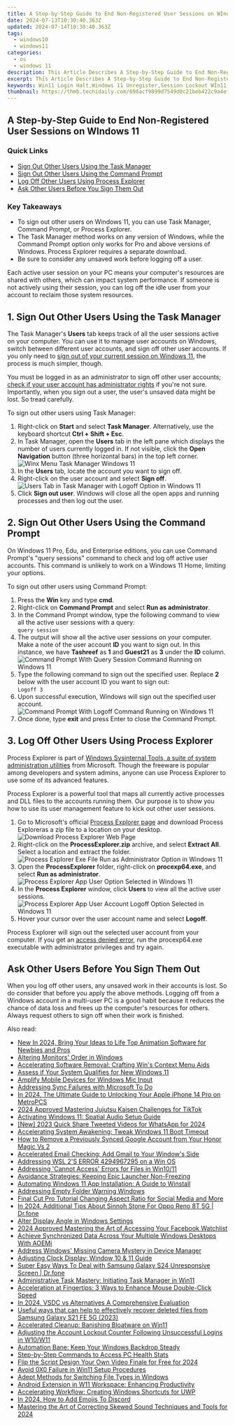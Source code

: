 ```yaml
---
title: A Step-by-Step Guide to End Non-Registered User Sessions on WIndows 11
date: 2024-07-13T10:30:40.363Z
updated: 2024-07-14T10:30:40.363Z
tags:
  - windows10
  - windows11
categories:
  - os
  - windows 11
description: This Article Describes A Step-by-Step Guide to End Non-Registered User Sessions on WIndows 11
excerpt: This Article Describes A Step-by-Step Guide to End Non-Registered User Sessions on WIndows 11
keywords: Win11 Login Halt,Windows 11 Unregister,Session Lockout WIn11,End Non-Registered Sessions,Disable Unauthorized Access,Stop Unlogged Users WIn11,User Account Termination Win11
thumbnail: https://thmb.techidaily.com/698acf9899d7549d0c21beb422c9a4efb393d0c106634028a5e9ccbf41fc2d01.jpg
---
```


## A Step-by-Step Guide to End Non-Registered User Sessions on WIndows 11

### Quick Links

* [Sign Out Other Users Using the Task Manager](#sign-out-other-users-using-the-task-manager)
* [Sign Out Other Users Using the Command Prompt](#sign-out-other-users-using-the-command-prompt)
* [Log Off Other Users Using Process Explorer](#log-off-other-users-using-process-explorer)
* [Ask Other Users Before You Sign Them Out](#ask-other-users-before-you-sign-them-out)

### Key Takeaways

* To sign out other users on Windows 11, you can use Task Manager, Command Prompt, or Process Explorer.
* The Task Manager method works on any version of Windows, while the Command Prompt option only works for Pro and above versions of Windows. Process Explorer requires a separate download.
* Be sure to consider any unsaved work before logging off a user.

 Each active user session on your PC means your computer's resources are shared with others, which can impact system performance. If someone is not actively using their session, you can log off the idle user from your account to reclaim those system resources.

## 1\. Sign Out Other Users Using the Task Manager

 The Task Manager's **Users** tab keeps track of all the user sessions active on your computer. You can use it to manage user accounts on Windows, switch between different user accounts, and sign off other user accounts. If you only need to [sign out of your current session on Windows 11](https://www.makeuseof.com/windows-11-how-to-sign-out/), the process is much simpler, though.

 You must be logged in as an administrator to sign off other user accounts; [check if your user account has administrator rights](https://www.makeuseof.com/check-windows-account-admin-rights/) if you're not sure. Importantly, when you sign out a user, the user's unsaved data might be lost. So tread carefully.

 To sign out other users using Task Manager:

1. Right-click on **Start** and select **Task Manager**. Alternatively, use the keyboard shortcut **Ctrl + Shift + Esc**.
2. In Task Manager, open the **Users** tab in the left pane which displays the number of users currently logged in. If not visible, click the **Open Navigation** button (three horizontal bars) in the top left corner.  
![Winx Menu Task Manager Windows 11](https://static1.makeuseofimages.com/wordpress/wp-content/uploads/2021/12/winx-menu-task-manager-windows-11.png)
3. In the **Users** tab, locate the account you want to sign off.
4. Right-click on the user account and select **Sign off**.  
![Users Tab in Task Manager with Logoff Option in Windows 11](https://static1.makeuseofimages.com/wordpress/wp-content/uploads/2023/11/users-tab-in-task-manager-with-logoff-option-in-windows-11.jpg)
5. Click **Sign out user**. Windows will close all the open apps and running processes and then log out the user.

## 2\. Sign Out Other Users Using the Command Prompt

 On Windows 11 Pro, Edu, and Enterprise editions, you can use Command Prompt's "query sessions" command to check and log off active user accounts. This command is unlikely to work on a Windows 11 Home, limiting your options.

 To sign out other users using Command Prompt:

1. Press the **Win** key and type **cmd**.
2. Right-click on **Command Prompt** and select **Run as administrator**.
3. In the Command Prompt window, type the following command to view all the active user sessions with a query:  
`query session`
4. The output will show all the active user sessions on your computer. Make a note of the user account **ID** you want to sign out. In this instance, we have **Tashreef** as **1** and **Guest21** as **3** under the **ID** column.  
![Command Prompt With Query Session Command Running on Windows 11](https://static1.makeuseofimages.com/wordpress/wp-content/uploads/2023/11/command-prompt-with-query-session-command-running-on-windows-11.jpeg)
5. Type the following command to sign out the specified user. Replace **2** below with the user account ID you want to sign out:  
`Logoff 3`
6. Upon successful execution, Windows will sign out the specified user account.  
![Command Prompt With Logoff Command Running on Windows 11](https://static1.makeuseofimages.com/wordpress/wp-content/uploads/2023/11/command-prompt-with-logoff-command-running-on-windows-11.jpg)
7. Once done, type **exit** and press Enter to close the Command Prompt.

## 3\. Log Off Other Users Using Process Explorer

 Process Explorer is part of [Windows Sysinternal Tools, a suite of system administration utilities](http://www.makeuseof.com/windows-sysinternals-guide/) from Microsoft. Though the freeware is popular among developers and system admins, anyone can use Process Explorer to use some of its advanced features.

 Process Explorer is a powerful tool that maps all currently active processes and DLL files to the accounts running them. Our purpose is to show you how to use its user management feature to kick out other user sessions.

1. Go to Microsoft's official [Process Explorer page](https://learn.microsoft.com/en-us/sysinternals/downloads/process-explorer) and download Process Exploreras a zip file to a location on your desktop.  
![Download Process Explorer Web Page](https://static1.makeuseofimages.com/wordpress/wp-content/uploads/2023/11/download-process-explorer-web-page.jpg)
2. Right-click on the **ProcessExplorer.zip** archive, and select **Extract All**. Select a location and extract the folder.  
![Process Explorer Exe File Run as Administrator Option in Windows 11](https://static1.makeuseofimages.com/wordpress/wp-content/uploads/2023/11/process-explorer-exe-file-run-as-administrator-option-in-windows-11.jpg)
3. Open the **ProcessExplorer** folder, right-click on **procexp64.exe**, and select **Run as administrator**.  
![Process Explorer App User Option Selected in Windows 11](https://static1.makeuseofimages.com/wordpress/wp-content/uploads/2023/11/process-explorer-app-user-option-selected-in-windows-11.jpg)
4. In the **Process Explorer** window, click **Users** to view all the active user sessions.  
![Process Explorer App User Account Logoff Option Selected in Windows 11](https://static1.makeuseofimages.com/wordpress/wp-content/uploads/2023/11/process-explorer-app-user-account-logoff-option-selected-in-windows-11.jpg)
5. Hover your cursor over the user account name and select **Logoff**.

 Process Explorer will sign out the selected user account from your computer. If you get an [access denied error](https://www.makeuseof.com/windows-11-fix-access-denied-error/), run the procexp64.exe executable with administrator privileges and try again.

## Ask Other Users Before You Sign Them Out

 When you log off other users, any unsaved work in their accounts is lost. So do consider that before you apply the above methods. Logging off from a Windows account in a multi-user PC is a good habit because it reduces the chance of data loss and frees up the computer's resources for others. Always request others to sign off when their work is finished.



<ins class="adsbygoogle"
      style="display:block"
      data-ad-client="ca-pub-7571918770474297"
      data-ad-slot="8358498916"
      data-ad-format="auto"
      data-full-width-responsive="true"></ins>
<span class="atpl-alsoreadstyle">Also read:</span>
<div><ul>
<li><a href="https://ai-video-tools.techidaily.com/new-in-2024-bring-your-ideas-to-life-top-animation-software-for-newbies-and-pros/"><u>New In 2024, Bring Your Ideas to Life Top Animation Software for Newbies and Pros</u></a></li>
<li><a href="https://win11.techidaily.com/altering-monitors-order-in-windows/"><u>Altering Monitors' Order in Windows</u></a></li>
<li><a href="https://win11.techidaily.com/accelerating-software-removal-crafting-wins-context-menu-aids/"><u>Accelerating Software Removal: Crafting Win's Context Menu Aids</u></a></li>
<li><a href="https://win11.techidaily.com/assess-if-your-system-qualifies-for-new-windows-11/"><u>Assess if Your System Qualifies for New Windows 11</u></a></li>
<li><a href="https://win11.techidaily.com/amplify-mobile-devices-for-windows-mic-input/"><u>Amplify Mobile Devices for Windows Mic Input</u></a></li>
<li><a href="https://win11.techidaily.com/addressing-sync-failures-with-microsoft-to-do/"><u>Addressing Sync Failures with Microsoft To Do</u></a></li>
<li><a href="https://sim-unlock.techidaily.com/in-2024-the-ultimate-guide-to-unlocking-your-apple-iphone-14-pro-on-metropcs-by-drfone-ios/"><u>In 2024, The Ultimate Guide to Unlocking Your Apple iPhone 14 Pro on MetroPCS</u></a></li>
<li><a href="https://tiktok-video-recordings.techidaily.com/2024-approved-mastering-jujutsu-kaisen-challenges-for-tiktok/"><u>2024 Approved  Mastering Jujutsu Kaisen Challenges for TikTok</u></a></li>
<li><a href="https://win11.techidaily.com/activating-windows-11-spatial-audio-setup-guide/"><u>Activating Windows 11: Spatial Audio Setup Guide</u></a></li>
<li><a href="https://twitter-videos.techidaily.com/new-2023-quick-share-tweeted-videos-for-whatsapp-for-2024/"><u>[New] 2023 Quick Share  Tweeted Videos for WhatsApp for 2024</u></a></li>
<li><a href="https://win11.techidaily.com/accelerating-system-awakening-tweak-windows-11-boot-timeout/"><u>Accelerating System Awakening: Tweak Windows 11 Boot Timeout</u></a></li>
<li><a href="https://unlock-android.techidaily.com/how-to-remove-a-previously-synced-google-account-from-your-honor-magic-vs-2-by-drfone-android/"><u>How to Remove a Previously Synced Google Account from Your Honor Magic Vs 2</u></a></li>
<li><a href="https://win11.techidaily.com/accelerated-email-checking-add-gmail-to-your-windows-side/"><u>Accelerated Email Checking: Add Gmail to Your Window's Side</u></a></li>
<li><a href="https://win11.techidaily.com/addressing-wsl-2s-error-4294967295-on-a-win-os/"><u>Addressing WSL 2'S ERROR 4294967295 on a Win OS</u></a></li>
<li><a href="https://win11.techidaily.com/addressing-cannot-access-errors-for-files-in-win1011/"><u>Addressing 'Cannot Access' Errors for Files in Win10/11</u></a></li>
<li><a href="https://win11.techidaily.com/avoidance-strategies-keeping-epic-launcher-non-freezing/"><u>Avoidance Strategies: Keeping Epic Launcher Non-Freezing</u></a></li>
<li><a href="https://win11.techidaily.com/automating-windows-11-app-installation-a-guide-to-winstall/"><u>Automating Windows 11 App Installation: A Guide to Winstall</u></a></li>
<li><a href="https://win11.techidaily.com/addressing-empty-folder-warning-windows/"><u>Addressing Empty Folder Warning Windows</u></a></li>
<li><a href="https://ai-vdieo-software.techidaily.com/final-cut-pro-tutorial-changing-aspect-ratio-for-social-media-and-more/"><u>Final Cut Pro Tutorial Changing Aspect Ratio for Social Media and More</u></a></li>
<li><a href="https://android-pokemon-go.techidaily.com/in-2024-additional-tips-about-sinnoh-stone-for-oppo-reno-8t-5g-drfone-by-drfone-virtual-android/"><u>In 2024, Additional Tips About Sinnoh Stone For Oppo Reno 8T 5G | Dr.fone</u></a></li>
<li><a href="https://win11.techidaily.com/alter-display-angle-in-windows-settings/"><u>Alter Display Angle in Windows Settings</u></a></li>
<li><a href="https://facebook-video-content.techidaily.com/2024-approved-mastering-the-art-of-accessing-your-facebook-watchlist/"><u>2024 Approved  Mastering the Art of Accessing Your Facebook Watchlist</u></a></li>
<li><a href="https://win11.techidaily.com/achieve-synchronized-data-across-your-multiple-windows-desktops-with-aoemi/"><u>Achieve Synchronized Data Across Your Multiple Windows Desktops With AOEMi</u></a></li>
<li><a href="https://win11.techidaily.com/address-windows-missing-camera-mystery-in-device-manager/"><u>Address Windows' Missing Camera Mystery in Device Manager</u></a></li>
<li><a href="https://win11.techidaily.com/adjusting-clock-display-window-10-and-11-guide/"><u>Adjusting Clock Display: Window 10 & 11 Guide</u></a></li>
<li><a href="https://howto.techidaily.com/super-easy-ways-to-deal-with-samsung-galaxy-s24-unresponsive-screen-drfone-by-drfone-fix-android-problems-fix-android-problems/"><u>Super Easy Ways To Deal with Samsung Galaxy S24 Unresponsive Screen | Dr.fone</u></a></li>
<li><a href="https://win11.techidaily.com/administrative-task-mastery-initiating-task-manager-in-win11/"><u>Administrative Task Mastery: Initiating Task Manager in Win11</u></a></li>
<li><a href="https://win11.techidaily.com/acceleration-at-fingertips-3-ways-to-enhance-mouse-double-click-speed/"><u>Acceleration at Fingertips: 3 Ways to Enhance Mouse Double-Click Speed</u></a></li>
<li><a href="https://screen-video-capture.techidaily.com/in-2024-vsdc-vs-alternatives-a-comprehensive-evaluation/"><u>In 2024, VSDC vs Alternatives  A Comprehensive Evaluation</u></a></li>
<li><a href="https://techidaily.com/useful-ways-that-can-help-to-effectively-recover-deleted-files-from-samsung-galaxy-s21-fe-5g-2023-by-fonelab-android-recover-data/"><u>Useful ways that can help to effectively recover deleted files from Samsung Galaxy S21 FE 5G (2023)</u></a></li>
<li><a href="https://win11.techidaily.com/accelerated-cleanup-banishing-bloatware-on-win11/"><u>Accelerated Cleanup: Banishing Bloatware on Win11</u></a></li>
<li><a href="https://win11.techidaily.com/adjusting-the-account-lockout-counter-following-unsuccessful-logins-in-w10w11/"><u>Adjusting the Account Lockout Counter Following Unsuccessful Logins in W10/W11</u></a></li>
<li><a href="https://win11.techidaily.com/automation-bane-keep-your-windows-backdrop-steady/"><u>Automation Bane: Keep Your Windows Backdrop Steady</u></a></li>
<li><a href="https://win11-tips.techidaily.com/step-by-step-commands-to-access-pc-health-stats/"><u>Step-by-Step Commands to Access PC Health Stats</u></a></li>
<li><a href="https://some-techniques.techidaily.com/flip-the-script-design-your-own-video-finale-for-free-for-2024/"><u>Flip the Script  Design Your Own Video Finale for Free for 2024</u></a></li>
<li><a href="https://win11.techidaily.com/avoid-0x0-failure-in-win11-setup-procedures/"><u>Avoid 0X0 Failure in Win11 Setup Procedures</u></a></li>
<li><a href="https://win11.techidaily.com/adept-methods-for-switching-file-types-in-windows/"><u>Adept Methods for Switching File Types in Windows</u></a></li>
<li><a href="https://win11.techidaily.com/android-extension-in-w11-workspace-enhancing-productivity/"><u>Android Extension in W11 Workspace: Enhancing Productivity</u></a></li>
<li><a href="https://win11.techidaily.com/accelerating-workflow-creating-windows-shortcuts-for-uwp/"><u>Accelerating Workflow: Creating Windows Shortcuts for UWP</u></a></li>
<li><a href="https://meme-emoji.techidaily.com/in-2024-how-to-add-emojis-to-discord/"><u>In 2024, How to Add Emojis To Discord</u></a></li>
<li><a href="https://audio-editing.techidaily.com/mastering-the-art-of-correcting-skewed-sound-techniques-and-tools-for-2024/"><u>Mastering the Art of Correcting Skewed Sound Techniques and Tools for 2024</u></a></li>
</ul></div>
